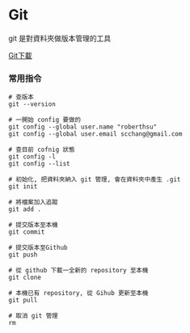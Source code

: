 # Git
git 是對資料夾做版本管理的工具

[Git下載](https://git-scm.com/download/win)
### 常用指令
```
# 查版本
git --version

# 一開始 config 要做的
git config --global user.name "roberthsu"
git config --global user.email scchang@gmail.com

# 查目前 cofnig 狀態
git config -l
git config --list

# 初始化, 把資料夾納入 git 管理, 會在資料夾中產生 .git
git init

# 將檔案加入追蹤
git add .

# 提交版本至本機
git commit 

# 提交版本至Github
git push

# 從 github 下載一全新的 repository 至本機
git clone

# 本機已有 repository, 從 Gihub 更新至本機
git pull

# 取消 git 管理
rm

```